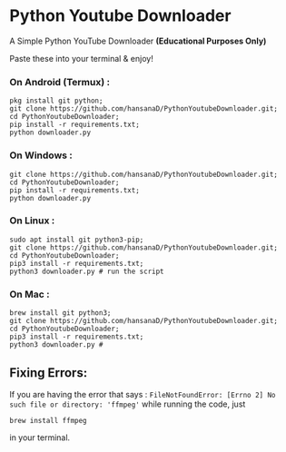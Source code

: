 # Python Youtube Downloader

A Simple Python YouTube Downloader **(Educational Purposes Only)**

Paste these into your terminal & enjoy!

### On Android (Termux) :
```
pkg install git python;
git clone https://github.com/hansanaD/PythonYoutubeDownloader.git;
cd PythonYoutubeDownloader;
pip install -r requirements.txt;
python downloader.py
```

### On Windows :
```
git clone https://github.com/hansanaD/PythonYoutubeDownloader.git;
cd PythonYoutubeDownloader;
pip install -r requirements.txt;
python downloader.py
```

### On Linux :
```
sudo apt install git python3-pip;
git clone https://github.com/hansanaD/PythonYoutubeDownloader.git;
cd PythonYoutubeDownloader;
pip3 install -r requirements.txt;
python3 downloader.py # run the script
```
### On Mac :
```
brew install git python3;
git clone https://github.com/hansanaD/PythonYoutubeDownloader.git;
cd PythonYoutubeDownloader;
pip3 install -r requirements.txt; 
python3 downloader.py # 
```
## Fixing Errors:
If you are having the error that says : 
`FileNotFoundError: [Errno 2] No such file or directory: 'ffmpeg'` while running the code, 
just 
```
brew install ffmpeg
``` 
in your terminal.

